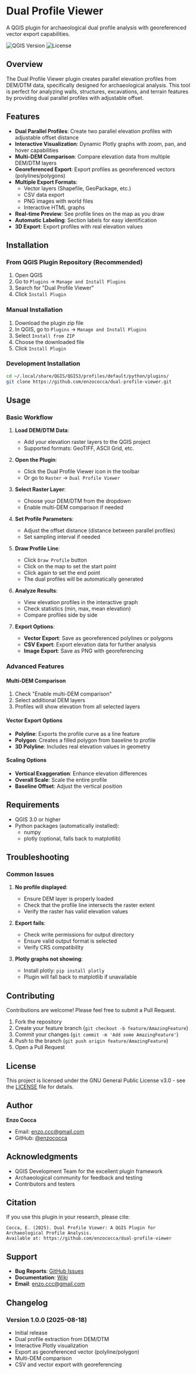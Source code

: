 # Dual Profile Viewer

A QGIS plugin for archaeological dual profile analysis with georeferenced vector export capabilities.

![QGIS Version](https://img.shields.io/badge/QGIS-3.0+-green.svg)
![License](https://img.shields.io/badge/license-GPL--3.0-blue.svg)

## Overview

The Dual Profile Viewer plugin creates parallel elevation profiles from DEM/DTM data, specifically designed for archaeological analysis. This tool is perfect for analyzing walls, structures, excavations, and terrain features by providing dual parallel profiles with adjustable offset.

## Features

- **Dual Parallel Profiles**: Create two parallel elevation profiles with adjustable offset distance
- **Interactive Visualization**: Dynamic Plotly graphs with zoom, pan, and hover capabilities
- **Multi-DEM Comparison**: Compare elevation data from multiple DEM/DTM layers
- **Georeferenced Export**: Export profiles as georeferenced vectors (polylines/polygons)
- **Multiple Export Formats**:
  - Vector layers (Shapefile, GeoPackage, etc.)
  - CSV data export
  - PNG images with world files
  - Interactive HTML graphs
- **Real-time Preview**: See profile lines on the map as you draw
- **Automatic Labeling**: Section labels for easy identification
- **3D Export**: Export profiles with real elevation values

## Installation

### From QGIS Plugin Repository (Recommended)
1. Open QGIS
2. Go to `Plugins` → `Manage and Install Plugins`
3. Search for "Dual Profile Viewer"
4. Click `Install Plugin`

### Manual Installation
1. Download the plugin zip file
2. In QGIS, go to `Plugins` → `Manage and Install Plugins`
3. Select `Install from ZIP`
4. Choose the downloaded file
5. Click `Install Plugin`

### Development Installation
```bash
cd ~/.local/share/QGIS/QGIS3/profiles/default/python/plugins/
git clone https://github.com/enzococca/dual-profile-viewer.git
```

## Usage

### Basic Workflow

1. **Load DEM/DTM Data**: 
   - Add your elevation raster layers to the QGIS project
   - Supported formats: GeoTIFF, ASCII Grid, etc.

2. **Open the Plugin**:
   - Click the Dual Profile Viewer icon in the toolbar
   - Or go to `Raster` → `Dual Profile Viewer`

3. **Select Raster Layer**:
   - Choose your DEM/DTM from the dropdown
   - Enable multi-DEM comparison if needed

4. **Set Profile Parameters**:
   - Adjust the offset distance (distance between parallel profiles)
   - Set sampling interval if needed

5. **Draw Profile Line**:
   - Click `Draw Profile` button
   - Click on the map to set the start point
   - Click again to set the end point
   - The dual profiles will be automatically generated

6. **Analyze Results**:
   - View elevation profiles in the interactive graph
   - Check statistics (min, max, mean elevation)
   - Compare profiles side by side

7. **Export Options**:
   - **Vector Export**: Save as georeferenced polylines or polygons
   - **CSV Export**: Export elevation data for further analysis
   - **Image Export**: Save as PNG with georeferencing

### Advanced Features

#### Multi-DEM Comparison
1. Check "Enable multi-DEM comparison"
2. Select additional DEM layers
3. Profiles will show elevation from all selected layers

#### Vector Export Options
- **Polyline**: Exports the profile curve as a line feature
- **Polygon**: Creates a filled polygon from baseline to profile
- **3D Polyline**: Includes real elevation values in geometry

#### Scaling Options
- **Vertical Exaggeration**: Enhance elevation differences
- **Overall Scale**: Scale the entire profile
- **Baseline Offset**: Adjust the vertical position

## Requirements

- QGIS 3.0 or higher
- Python packages (automatically installed):
  - numpy
  - plotly (optional, falls back to matplotlib)

## Troubleshooting

### Common Issues

1. **No profile displayed**:
   - Ensure DEM layer is properly loaded
   - Check that the profile line intersects the raster extent
   - Verify the raster has valid elevation values

2. **Export fails**:
   - Check write permissions for output directory
   - Ensure valid output format is selected
   - Verify CRS compatibility

3. **Plotly graphs not showing**:
   - Install plotly: `pip install plotly`
   - Plugin will fall back to matplotlib if unavailable

## Contributing

Contributions are welcome! Please feel free to submit a Pull Request.

1. Fork the repository
2. Create your feature branch (`git checkout -b feature/AmazingFeature`)
3. Commit your changes (`git commit -m 'Add some AmazingFeature'`)
4. Push to the branch (`git push origin feature/AmazingFeature`)
5. Open a Pull Request

## License

This project is licensed under the GNU General Public License v3.0 - see the [LICENSE](LICENSE) file for details.

## Author

**Enzo Cocca**
- Email: enzo.ccc@gmail.com
- GitHub: [@enzococca](https://github.com/enzococca)

## Acknowledgments

- QGIS Development Team for the excellent plugin framework
- Archaeological community for feedback and testing
- Contributors and testers

## Citation

If you use this plugin in your research, please cite:
```
Cocca, E. (2025). Dual Profile Viewer: A QGIS Plugin for Archaeological Profile Analysis. 
Available at: https://github.com/enzococca/dual-profile-viewer
```

## Support

- **Bug Reports**: [GitHub Issues](https://github.com/enzococca/dual-profile-viewer/issues)
- **Documentation**: [Wiki](https://github.com/enzococca/dual-profile-viewer/wiki)
- **Email**: enzo.ccc@gmail.com

## Changelog

### Version 1.0.0 (2025-08-18)
- Initial release
- Dual profile extraction from DEM/DTM
- Interactive Plotly visualization
- Export as georeferenced vector (polyline/polygon)
- Multi-DEM comparison
- CSV and vector export with georeferencing